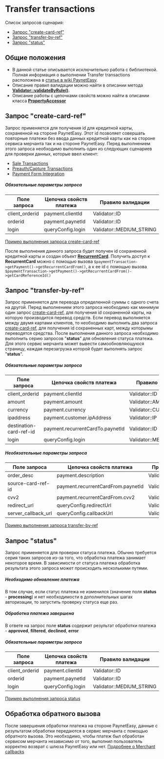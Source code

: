 # Transfer transactions

Список запросов сценария:
* [Запрос "create-card-ref"](#create-card-ref)
* [Запрос "transfer-by-ref"](#transfer-by-ref)
* [Запрос "status"](#status)

## Общие положения

* В данной статье описывается исключительно работа с библиотекой. Полная информация о выполнении Transfer transactions расположена в [статье в wiki PaynetEasy](http://wiki.payneteasy.com/index.php/PnE:Transfer_Transactions).
* Описание правил валидации можно найти в описании метода **[Validator::validateByRule()](../library-internals/02-validator.md#validateByRule)**.
* Описание работы с цепочками свойств можно найти в описании класса **[PropertyAccessor](../library-internals/03-property-accessor.md)**

## <a name="create-card-ref"></a> Запрос "create-card-ref"

Запрос применяется для получения id для кредитной карты, сохраненной на стороне PaynetEasy. Этот id позволяет совершать повторные платежи без ввода данных кредитной карты как на стороне сервиса мерчанта так и на стороне PaynetEasy.
Перед выполнением этого запроса необходимо выполнить один из следующих сценариев для проверки данных, которые ввел клиент:
* [Sale Transactions](00-sale-transactions.md)
* [Preauth/Capture Transactions](01-preauth-capture-transactions.md)
* [Payment Form Integration](05-payment-form-integration.md)

##### Обязательные параметры запроса

Поле запроса        |Цепочка свойств платежа|Правило валидации
--------------------|-----------------------|-----------------
client_orderid      |payment.clientId       |Validator::ID
orderid             |payment.paynetId       |Validator::ID
login               |queryConfig.login      |Validator::MEDIUM_STRING

[Пример выполнения запроса create-card-ref](../../../example/create-card-ref.php)

После выполнения данного запроса будет получен id сохраненной кредитной карты и создан объект **[RecurrentCard](../library-internals/00-payment-data.md#RecurrentCard)**. Получить доступ к **RecurrentCard** можно с помощью вызова `$paymentTransaction->getPayment()->getRecurrentCardFrom()`, а к ее id с помощью вызова `$paymentTransaction->getPayment()->getRecurrentCardFrom()->getCardReferenceId()`

## <a name="transfer-by-ref"></a> Запрос "transfer-by-ref"

Запрос применяется для перевода определенной суммы с одного счета на другой.
Перед выполнением этого запроса необходимо как минимум один запрос [create-card-ref](#create-card-ref), для получения id сохраненной карты, на которую производится перевод средств. Если перевод выполняется между двумя картами клиентов, то необходимо выполнить два запроса [create-card-ref](#create-card-ref), для получения id сохраненных карт, между которымы переводятся средства.
После выполнения данного запроса необходимо выполнить серию запросов "**status**" для обновления статуса платежа. Для этого сервис мерчанта может вывести самообновляющуюся страницу, каждая перезагрузка которой будет выполнять запрос "**status**".

##### Обязательные параметры запроса

Поле запроса            |Цепочка свойств платежа            |Правило валидации
------------------------|-----------------------------------|-----------------
client_orderid          |payment.clientId                   |Validator::ID
amount                  |payment.amount                     |Validator::AMOUNT
currency                |payment.currency                   |Validator::CURRENCY
ipaddress               |payment.customer.ipAddress         |Validator::IP
destination-card-ref-id |payment.recurrentCardTo.paynetId   |Validator::ID
login                   |queryConfig.login                  |Validator::MEDIUM_STRING

##### Необязательные параметры запроса

Поле запроса            |Цепочка свойств платежа            |Правило валидации
------------------------|-----------------------------------|-----------------
order_desc              |payment.description                |Validator::LONG_STRING
source-card-ref-id      |payment.recurrentCardFrom.paynetId |Validator::ID
cvv2                    |payment.recurrentCardFrom.cvv2     |Validator::CVV2
redirect_url            |queryConfig.redirectUrl            |Validator::URL
server_callback_url     |queryConfig.callbackUrl            |Validator::URL

[Пример выполнения запроса transfer-by-ref](../../../example/transfer-by-ref.php)

## <a name="status"></a> Запрос "status"

Запрос применяется для проверки статуса платежа. Обычно требуется серия таких запросов из-за того, что обработка платежа занимает некоторое время. В зависимости от статуса платежа обработка результата этого запроса может происходить несколькими путями.

##### Необходимо обновление платежа

В том случае, если статус платежа не изменился (значение поля **status** - **processing**) и нет необходимости в дополнительных шагах авторизации, то запустить проверку статуса еще раз.

##### Обработка платежа завершена

В ответе на запрос поле **status** содержит результат обработки платежа - **approved**, **filtered**, **declined**, **error**

##### Обязательные параметры запроса

Поле запроса        |Цепочка свойств платежа|Правило валидации
--------------------|-----------------------|-----------------
client_orderid      |payment.clientId       |Validator::ID
orderid             |payment.paynetId       |Validator::ID
login               |queryConfig.login      |Validator::MEDIUM_STRING

[Пример выполнения запроса status](../../../example/status.php)

## <a name="callback"></a> Обработка обратного вызова

После завершения обработки платежа на стороне PaynetEasy, данные с результатом обработки передаются в сервис мерчанта с помощью обратного вызова. Это необходимо, чтобы платеж был обработан сервисом мерчанта независимо от того, выполнил пользователь корректно возврат с шлюза PaynetEasy или нет.
[Подробнее о Merchant callbacks](06-merchant-callbacks.md)
